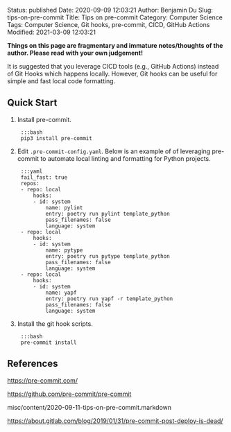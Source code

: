 Status: published
Date: 2020-09-09 12:03:21
Author: Benjamin Du
Slug: tips-on-pre-commit
Title: Tips on pre-commit
Category: Computer Science
Tags: Computer Science, Git hooks, pre-commit, CICD, GitHub Actions
Modified: 2021-03-09 12:03:21

**Things on this page are fragmentary and immature notes/thoughts of the author. Please read with your own judgement!**


It is suggested that you leverage CICD tools (e.g., GitHub Actions)
instead of Git Hooks which happens locally.
However, 
Git hooks can be useful for simple and fast local code formatting.

## Quick Start

1. Install pre-commit.

        :::bash
        pip3 install pre-commit

2. Edit `.pre-commit-config.yaml`.
    Below is an example of of leveraging pre-commit 
    to automate local linting and formatting for Python projects.

        :::yaml
        fail_fast: true
        repos:
        - repo: local
            hooks:
            - id: system
                name: pylint
                entry: poetry run pylint template_python
                pass_filenames: false
                language: system
        - repo: local
            hooks:
            - id: system
                name: pytype
                entry: poetry run pytype template_python
                pass_filenames: false
                language: system
        - repo: local
            hooks:
            - id: system
                name: yapf
                entry: poetry run yapf -r template_python
                pass_filenames: false
                language: system

3. Install the git hook scripts.

        :::bash
        pre-commit install

## References

https://pre-commit.com/

https://github.com/pre-commit/pre-commit

misc/content/2020-09-11-tips-on-pre-commit.markdown

https://about.gitlab.com/blog/2019/01/31/pre-commit-post-deploy-is-dead/
